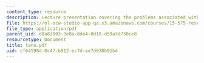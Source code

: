 ```yaml
---
content_type: resource
description: Lecture presentation covering the problems associated with online transactions.
file: https://ol-ocw-studio-app-qa.s3.amazonaws.com/courses/15-575-research-seminar-in-it-and-organizations-economic-perspectives-spring-2004/cf64598d0c47b912ec7dee7d938b91b4_tanu.pdf
file_type: application/pdf
parent_uid: d8a83803-3e8a-8de4-0d18-d59a3d730ce8
resourcetype: Document
title: tanu.pdf
uid: cf64598d-0c47-b912-ec7d-ee7d938b91b4
---
```

